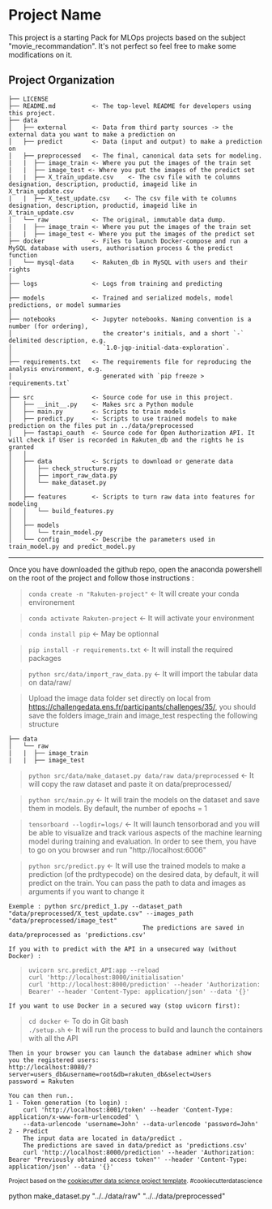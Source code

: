 Project Name
==============================

This project is a starting Pack for MLOps projects based on the subject "movie_recommandation". It's not perfect so feel free to make some modifications on it.

Project Organization
------------

    ├── LICENSE
    ├── README.md          <- The top-level README for developers using this project.
    ├── data
    │   ├── external       <- Data from third party sources -> the external data you want to make a prediction on
    │   ├── predict        <- Data (input and output) to make a prediction on
    │   ├── preprocessed   <- The final, canonical data sets for modeling.
    |   |  ├── image_train <- Where you put the images of the train set
    |   |  ├── image_test <- Where you put the images of the predict set
    |   |  ├── X_train_update.csv    <- The csv file with te columns designation, description, productid, imageid like in X_train_update.csv
    |   |  ├── X_test_update.csv    <- The csv file with te columns designation, description, productid, imageid like in X_train_update.csv
    │   └── raw            <- The original, immutable data dump.
    |   |  ├── image_train <- Where you put the images of the train set
    |   |  ├── image_test <- Where you put the images of the predict set
    ├── docker             <- Files to launch Docker-compose and run a MySQL database with users, authorisation process & the predict function
    │   └── mysql-data     <- Rakuten_db in MySQL with users and their rights
    │
    ├── logs               <- Logs from training and predicting
    │
    ├── models             <- Trained and serialized models, model predictions, or model summaries
    │
    ├── notebooks          <- Jupyter notebooks. Naming convention is a number (for ordering),
    │                         the creator's initials, and a short `-` delimited description, e.g.
    │                         `1.0-jqp-initial-data-exploration`.
    │
    ├── requirements.txt   <- The requirements file for reproducing the analysis environment, e.g.
    │                         generated with `pip freeze > requirements.txt`
    │
    ├── src                <- Source code for use in this project.
    │   ├── __init__.py    <- Makes src a Python module
    │   ├── main.py        <- Scripts to train models 
    │   ├── predict.py     <- Scripts to use trained models to make prediction on the files put in ../data/preprocessed
    │   ├── fastapi_oauth  <- Source code for Open Authorization API. It will check if User is recorded in Rakuten_db and the rights he is granted
    │   │
    │   ├── data           <- Scripts to download or generate data
    │   │   ├── check_structure.py    
    │   │   ├── import_raw_data.py 
    │   │   └── make_dataset.py
    │   │
    │   ├── features       <- Scripts to turn raw data into features for modeling
    │   │   └── build_features.py
    │   │
    │   ├── models                
    │   │   └── train_model.py
    │   └── config         <- Describe the parameters used in train_model.py and predict_model.py

--------

Once you have downloaded the github repo, open the anaconda powershell on the root of the project and follow those instructions :

> `conda create -n "Rakuten-project"`    <- It will create your conda environement

> `conda activate Rakuten-project`       <- It will activate your environment

> `conda install pip`                    <- May be optionnal

> `pip install -r requirements.txt`      <- It will install the required packages

> `python src/data/import_raw_data.py`   <- It will import the tabular data on data/raw/

> Upload the image data folder set directly on local from https://challengedata.ens.fr/participants/challenges/35/, you should save the folders image_train and image_test respecting the following structure

    ├── data
    │   └── raw           
    |   |  ├── image_train 
    |   |  ├── image_test 

> `python src/data/make_dataset.py data/raw data/preprocessed`      <- It will copy the raw dataset and paste it on data/preprocessed/

> `python src/main.py`                   <- It will train the models on the dataset and save them in models. By default, the number of epochs = 1

> `tensorboard --logdir=logs/`           <- It will launch tensorborad and you will be able to visualize and track various aspects of the machine learning model during training and evaluation.
                                            In order to see them, you have to go on you browser and run "http://localhost:6006"

> `python src/predict.py`                <- It will use the trained models to make a prediction (of the prdtypecode) on the desired data, by default, it will predict on the train. You can pass the path to data and images as arguments if you want to change it
>
    Exemple : python src/predict_1.py --dataset_path "data/preprocessed/X_test_update.csv" --images_path "data/preprocessed/image_test"                         
                                         The predictions are saved in data/preprocessed as 'predictions.csv'  

    If you with to predict with the API in a unsecured way (without Docker) :  
> `uvicorn src.predict_API:app --reload`  
> `curl 'http://localhost:8000/initialisation'`  
> `curl 'http://localhost:8000/prediction' --header 'Authorization: Bearer' --header 'Content-Type: application/json' --data '{}'`  

    If you want to use Docker in a secured way (stop uvicorn first):  
> `cd docker`                            <- To do in Git bash  
> `./setup.sh`                           <- It will run the process to build and launch the containers with all the API  

    Then in your browser you can launch the database adminer which show you the registered users:
    http://localhost:8080/?server=users_db&username=root&db=rakuten_db&select=Users
    password = Rakuten

    You can then run..
    1 - Token generation (to login) :
        curl 'http://localhost:8001/token' --header 'Content-Type: application/x-www-form-urlencoded' \ 
        --data-urlencode 'username=John' --data-urlencode 'password=John'
    2 - Predict 
        The input data are located in data/predict . 
        The predictions are saved in data/predict as 'predictions.csv'
        curl 'http://localhost:8000/prediction' --header 'Authorization: Bearer "Previously obtained access token"' --header 'Content-Type: application/json' --data '{}'

        

<p><small>Project based on the <a target="_blank" href="https://drivendata.github.io/cookiecutter-data-science/">cookiecutter data science project template</a>. #cookiecutterdatascience</small></p>
python make_dataset.py "../../data/raw" "../../data/preprocessed"
